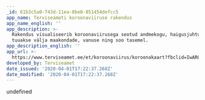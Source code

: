 ```yaml
---
_id: 61b3c5a0-743d-11ea-8be0-851454defcc5
app_name: Terviseameti koroonaviiruse rakendus
app_name_english: ''
app_description: >-
  Rakendus visualiseerib koroonaviirusega seotud andmekogu, haigusjuhtumid
  tuuakse välja maakondade, vanuse ning soo tasemel.
app_description_english: ''
app_url: >-
  https://www.terviseamet.ee/et/koroonaviirus/koroonakaart?fbclid=IwAR0jjebGEHdSlY6qwvShxeQzkbqljypU1tpADX76tWa6yIgW_4RpXanzGx4
developed_by: Terviseamet
date_issued: '2020-04-01T17:22:37.268Z'
date_modified: '2020-04-01T17:22:37.268Z'
---
```

undefined

